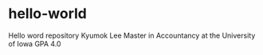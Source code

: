 # hello-world
Hello word repository
Kyumok Lee
Master in Accountancy at the University of Iowa
GPA 4.0
